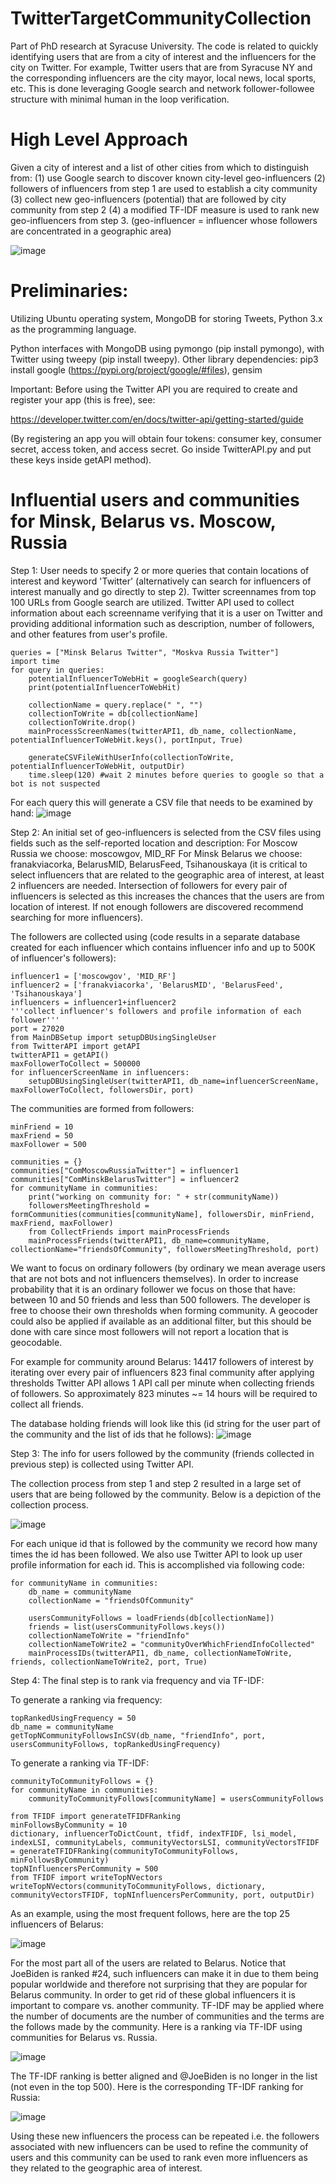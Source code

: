 # TwitterTargetCommunityCollection
Part of PhD research at Syracuse University. The code is related to quickly identifying users that are from a city of interest and the influencers for the city on Twitter. For example, Twitter users that are from Syracuse NY and the corresponding influencers are the city mayor, local news, local sports, etc. This is done leveraging Google search and network follower-followee structure with minimal human in the loop verification.

# High Level Approach
Given a city of interest and a list of other cities from which to distinguish from:
(1) use Google search to discover known city-level geo-influencers
(2) followers of influencers from step 1 are used to establish a city community
(3) collect new geo-influencers (potential) that are followed by city community from step 2
(4) a modified TF-IDF measure is used to rank new geo-influencers from step 3. 
(geo-influencer = influencer whose followers are concentrated in a geographic area)

![image](https://user-images.githubusercontent.com/80060152/111801025-eb60c800-88a2-11eb-9756-86dd51585db3.png)

# Preliminaries:

Utilizing Ubuntu operating system, MongoDB for storing Tweets, Python 3.x as the programming language.

Python interfaces with MongoDB using pymongo (pip install pymongo), with Twitter using tweepy (pip install tweepy). Other library dependencies: pip3 install google (https://pypi.org/project/google/#files), gensim

Important: Before using the Twitter API you are required to create and register your app (this is free), see:

https://developer.twitter.com/en/docs/twitter-api/getting-started/guide

(By registering an app you will obtain four tokens: consumer key, consumer secret, access token, and access secret. Go inside TwitterAPI.py and put these keys inside getAPI method).

# Influential users and communities for Minsk, Belarus vs. Moscow, Russia
Step 1: User needs to specify 2 or more queries that contain locations of interest and keyword 'Twitter' (alternatively can search for influencers of interest manually and go directly to step 2). Twitter screennames from top 100 URLs from Google search are utilized. Twitter API used to collect information about each screenname verifying that it is a user on Twitter and providing additional information such as description, number of followers, and other features from user's profile.

    queries = ["Minsk Belarus Twitter", "Moskva Russia Twitter"]
    import time
    for query in queries:
        potentialInfluencerToWebHit = googleSearch(query)
        print(potentialInfluencerToWebHit)

        collectionName = query.replace(" ", "")
        collectionToWrite = db[collectionName]
        collectionToWrite.drop()
        mainProcessScreenNames(twitterAPI1, db_name, collectionName, potentialInfluencerToWebHit.keys(), portInput, True)

        generateCSVFileWithUserInfo(collectionToWrite, potentialInfluencerToWebHit, outputDir)
        time.sleep(120) #wait 2 minutes before queries to google so that a bot is not suspected


For each query this will generate a CSV file that needs to be examined by hand:
![image](https://user-images.githubusercontent.com/80060152/111816094-cbd19b80-88b2-11eb-8596-3c22ef48db34.png)

Step 2: An initial set of geo-influencers is selected from the CSV files using fields such as the self-reported location and description:
For Moscow Russia we choose: moscowgov, MID_RF
For Minsk Belarus we choose: franakviacorka, BelarusMID, BelarusFeed, Tsihanouskaya
(it is critical to select influencers that are related to the geographic area of interest, at least 2 influencers are needed. Intersection of followers for every pair of influencers is selected as this increases the chances that the users are from location of interest. If not enough followers are discovered recommend searching for more influencers).

The followers are collected using (code results in a separate database created for each influencer which contains influencer info and up to 500K of influencer's followers):

    influencer1 = ['moscowgov', 'MID_RF']
    influencer2 = ['franakviacorka', 'BelarusMID', 'BelarusFeed', 'Tsihanouskaya']
    influencers = influencer1+influencer2
    '''collect influencer's followers and profile information of each follower'''
    port = 27020
    from MainDBSetup import setupDBUsingSingleUser
    from TwitterAPI import getAPI
    twitterAPI1 = getAPI()
    maxFollowerToCollect = 500000
    for influencerScreenName in influencers:
        setupDBUsingSingleUser(twitterAPI1, db_name=influencerScreenName, maxFollowerToCollect, followersDir, port)

The communities are formed from followers:

    minFriend = 10
    maxFriend = 50
    maxFollower = 500

    communities = {}
    communities["ComMoscowRussiaTwitter"] = influencer1
    communities["ComMinskBelarusTwitter"] = influencer2
    for communityName in communities:
        print("working on community for: " + str(communityName))
        followersMeetingThreshold = formCommunities(communities[communityName], followersDir, minFriend, maxFriend, maxFollower)
        from CollectFriends import mainProcessFriends
        mainProcessFriends(twitterAPI1, db_name=communityName, collectionName="friendsOfCommunity", followersMeetingThreshold, port)

We want to focus on ordinary followers (by ordinary we mean average users that are not bots and not influencers themselves). In order to increase probability that it is an ordinary follower we focus on those that have: between 10 and 50 friends and less than 500 followers. The developer is free to choose their own thresholds when forming community. A geocoder could also be applied if available as an additional filter, but this should be done with care since most followers will not report a location that is geocodable.

For example for community around Belarus:
14417 followers of interest by iterating over every pair of influencers
823 final community after applying thresholds
Twitter API allows 1 API call per minute when collecting friends of followers. So approximately 823 minutes ~= 14 hours will be required to collect all friends.

The database holding friends will look like this (id string for the user part of the community and the list of ids that he follows):
![image](https://user-images.githubusercontent.com/80060152/111842545-000a8380-88d6-11eb-916f-47824b797d8b.png)

Step 3: The info for users followed by the community (friends collected in previous step) is collected using Twitter API.

The collection process from step 1 and step 2 resulted in a large set of users that are being followed by the community. Below is a depiction of the collection process.

![image](https://user-images.githubusercontent.com/80060152/111843399-79ef3c80-88d7-11eb-957f-90300ee156f1.png)

For each unique id that is followed by the community we record how many times the id has been followed. We also use Twitter API to look up user profile information for each id. This is accomplished via following code:

    for communityName in communities:
        db_name = communityName
        collectionName = "friendsOfCommunity"

        usersCommunityFollows = loadFriends(db[collectionName])
        friends = list(usersCommunityFollows.keys())
        collectionNameToWrite = "friendInfo"
        collectionNameToWrite2 = "communityOverWhichFriendInfoCollected"
        mainProcessIDs(twitterAPI1, db_name, collectionNameToWrite, friends, collectionNameToWrite2, port, True)

Step 4: The final step is to rank via frequency and via TF-IDF:

To generate a ranking via frequency:

    topRankedUsingFrequency = 50
    db_name = communityName
    getTopNCommunityFollowsInCSV(db_name, "friendInfo", port, usersCommunityFollows, topRankedUsingFrequency)

To generate a ranking via TF-IDF:

    communityToCommunityFollows = {}
    for communityName in communities:
        communityToCommunityFollows[communityName] = usersCommunityFollows
        
    from TFIDF import generateTFIDFRanking
    minFollowsByCommunity = 10
    dictionary, influencerToDictCount, tfidf, indexTFIDF, lsi_model, indexLSI, communityLabels, communityVectorsLSI, communityVectorsTFIDF = generateTFIDFRanking(communityToCommunityFollows, minFollowsByCommunity)
    topNInfluencersPerCommunity = 500
    from TFIDF import writeTopNVectors
    writeTopNVectors(communityToCommunityFollows, dictionary, communityVectorsTFIDF, topNInfluencersPerCommunity, port, outputDir)

As an example, using the most frequent follows, here are the top 25 influencers of Belarus:

![image](https://user-images.githubusercontent.com/80060152/111918679-a1bbdd00-8a5c-11eb-8452-29dad674cd5a.png)

For the most part all of the users are related to Belarus. Notice that JoeBiden is ranked #24, such influencers can make it in due to them being popular worldwide and therefore not surprising that they are popular for Belarus community. In order to get rid of these global influencers it is important to compare vs. another community. TF-IDF may be applied where the number of documents are the number of communities and the terms are the follows made by the community. Here is a ranking via TF-IDF using communities for Belarus vs. Russia.

![image](https://user-images.githubusercontent.com/80060152/111919151-daf54c80-8a5e-11eb-9b17-e8724feab517.png)

The TF-IDF ranking is better aligned and @JoeBiden is no longer in the list (not even in the top 500). Here is the corresponding TF-IDF ranking for Russia:

![image](https://user-images.githubusercontent.com/80060152/111919130-b7ca9d00-8a5e-11eb-8382-f2fd33bfa730.png)

Using these new influencers the process can be repeated i.e. the followers associated with new influencers can be used to refine the community of users and this community can be used to rank even more influencers as they related to the geographic area of interest.










